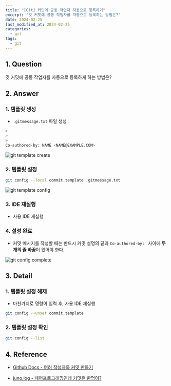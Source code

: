```yaml
---
title: "[Git] 커밋에 공동 작업자 자동으로 등록하기"
excerpt: "깃 커밋에 공동 작업자를 자동으로 등록하는 방법은?"
date: 2024-02-25
last_modified_at: 2024-02-25
categories:
  - git
tags:
  - git
---
```


## 1. Question

깃 커밋에 공동 작업자를 자동으로 등록하게 하는 방법은?

## 2. Answer

### 1. 템플릿 생성

* `.gitmessage.txt` 파일 생성

```bash
>
>
>
Co-authored-by: NAME <NAME@EXAMPLE.COM>
```

![git template create](https://github.com/BurningFalls/burningfalls.github.io/assets/30232837/212e826c-1634-485e-98a0-abc382b1949c)

### 2. 템플릿 설정

```bash
git config --local commit.template .gitmessage.txt
```

![git template config](https://github.com/BurningFalls/burningfalls.github.io/assets/30232837/5540c67b-52d3-4038-bf0a-0a447fa6670c)

### 3. IDE 재실행

* 사용 IDE 재실행

### 4. 설정 완료

* 커밋 메시지를 작성할 때는 반드시 커밋 설명의 끝과 `Co-authored-by: ` 사이에 **두 개의 줄 바꿈**이 있어야 한다.

![git config complete](https://github.com/BurningFalls/burningfalls.github.io/assets/30232837/bff7e0e4-4db4-46c9-9bad-14a6647b0555)

## 3. Detail

### 1. 템플릿 설정 해제

* 마찬가지로 명령어 입력 후, 사용 IDE 재실행

```bash
git config --unset commit.template
```

### 2. 템플릿 설정 확인

```bash
git config --list
```

## 4. Reference

* [Github Docs - 여러 작성자와 커밋 만들기](https://docs.github.com/ko/pull-requests/committing-changes-to-your-project/creating-and-editing-commits/creating-a-commit-with-multiple-authors)

* [juno.log - 페어프로그래밍인데 커밋은 한명이?](https://velog.io/@junho5336/%ED%8E%98%EC%96%B4%ED%94%84%EB%A1%9C%EA%B7%B8%EB%9E%98%EB%B0%8D%EC%9D%B8%EB%8D%B0-%EC%BB%A4%EB%B0%8B%EC%9D%80-%ED%95%9C%EB%AA%85%EC%9D%B4)